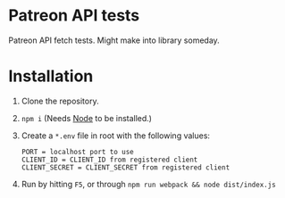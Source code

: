 # Patreon API tests

Patreon API fetch tests. Might make into library someday.

# Installation

1. Clone the repository.

2. `npm i` (Needs [Node](https://nodejs.org/en/) to be installed.)

3. Create a `*.env` file in root with the following values:
	```
	PORT = localhost port to use
	CLIENT_ID = CLIENT_ID from registered client
	CLIENT_SECRET = CLIENT_SECRET from registered client
	```

4. Run by hitting `F5`, or through `npm run webpack && node dist/index.js`
